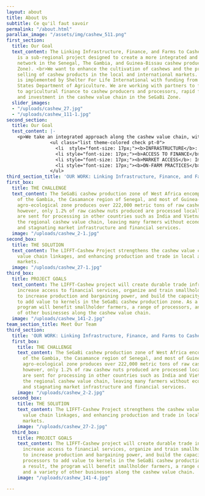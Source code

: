 ```yaml
---
layout: about
title: About Us
subtitle: Ce qu'il faut savoir
permalink: "/about.html"
parallax_image: "/assets/img/cashew_511.png"
first_section:
  title: Our Goal
  text_content: The Linking Infrastructure, Finance, and Farms to Cashew (LIFFT-Cashew)
    is a sub-regional project designed to create a more integrated and durable regional
    network in the Senegal, The Gambia, and Guinea-Bissau cashew production zone (SeGaBi
    Zone). <br>We want to enhance the cultivation of cashews and the processing, and
    selling of cashew products in the local and international markets. LIFFT-Cashew
    is implemented by Shelter For Life International with funding from the United
    States Department of Agriculture. We are working with partners to facilitate access
    to agricultural finance to cashew producers and processors, rapid flow of finance,
    and investment in the cashew value chain in the SeGaBi Zone.
  slider_images:
  - "/uploads/cashew_27.jpg"
  - "/uploads/cashew_111-1.jpg"
second_section:
  title: Our Goal
  test_content: |-
    <p>We take an integrated approach along the cashew value chain, with activities in the following areas:</p>
                <ul class="list theme-colored check pt-0">
                  <li  style="font-size: 17px;"><b>INFRASTRUCTURE</b>: Construction and rehabilitation of rural roads to facilitate the flow of cashew nuts</li>
                  <li style="font-size: 17px;"><b>ACCESS TO FINANCE</b>: Collaboration with financial institutions to increase financial services to cashew producers and processors</li>
                  <li style="font-size: 17px;"><b>MARKET ACCESS</b>: Improvement of the bargaining power of cashew producers, post-production, and handling, and strengthening farm management through the establishment and increase of Cashew Marketing Associations (CMAs, similar to producer cooperatives)</li>
                  <li style="font-size: 17px;"><b>ON-FARM PRACTICES</b>: Improvement of agricultural techniques and establishment of cashew demonstration farms</li>
                </ul>
third_section_title: 'OUR WORK: Linking Infrastructure, Finance, and Farms to Cashew'
first_box:
  title: THE CHALLENGE
  text_content: The SeGaBi cashew production zone of West Africa encompasses parts
    of the Gambia, the Casamance region of Senegal, and most of Guinea-Bissau. This
    agro-ecological zone produces over 222,000 metric tons of raw cashew nut annually,
    however, only 1.2% of raw cashew nuts produced are processed locally, and most
    are sent for processing in other countries such as India and Vietnam. This weakens
    the regional cashew value chain, leaving many farmers without economic opportunities
    and stagnating market infrastructure and financial services.
  image: "/uploads/cashew_2-1.jpg"
second_box:
  title: THE SOLUTION
  text_content: The LIFFT-Cashew Project strengthens the cashew value chain by improving
    value chain linkages, and enhancing production and trade in local and international
    markets.
  image: "/uploads/cashew_27-1.jpg"
third_box:
  title: PROJECT GOALS
  text_content: The LIFFT-Cashew project will create durable trade infrastructure,
    increase access to financial services, organize and train smallholder farmers
    to increase production and bargaining power, and build the capacity of local processors
    to add value to kernels in the SeGaBi cashew production zone. As a result, the
    program will benefit smallholder farmers, a range of processors, and a variety
    of other businesses along the cashew value chain.
  image: "/uploads/cashew_141-2.jpg"
team_section_title: Meet Our Team
third_section:
  title: 'OUR WORK: Linking Infrastructure, Finance, and Farms to Cashew<'
  first_box:
    title: THE CHALLENGE
    text_content: The SeGaBi cashew production zone of West Africa encompasses parts
      of the Gambia, the Casamance region of Senegal, and most of Guinea-Bissau. This
      agro-ecological zone produces over 222,000 metric tons of raw cashew nut annually,
      however, only 1.2% of raw cashew nuts produced are processed locally, and most
      are sent for processing in other countries such as India and Vietnam. This weakens
      the regional cashew value chain, leaving many farmers without economic opportunities
      and stagnating market infrastructure and financial services.
    image: "/uploads/cashew_2-2.jpg"
  second_box:
    title: THE SOLUTION
    text_content: The LIFFT-Cashew Project strengthens the cashew value chain by improving
      value chain linkages, and enhancing production and trade in local and international
      markets.
    image: "/uploads/cashew_27-2.jpg"
  third_box:
    title: PROJECT GOALS
    text_content: The LIFFT-Cashew project will create durable trade infrastructure,
      increase access to financial services, organize and train smallholder farmers
      to increase production and bargaining power, and build the capacity of local
      processors to add value to kernels in the SeGaBi cashew production zone. As
      a result, the program will benefit smallholder farmers, a range of processors,
      and a variety of other businesses along the cashew value chain.
    image: "/uploads/cashew_141-4.jpg"

---
```

